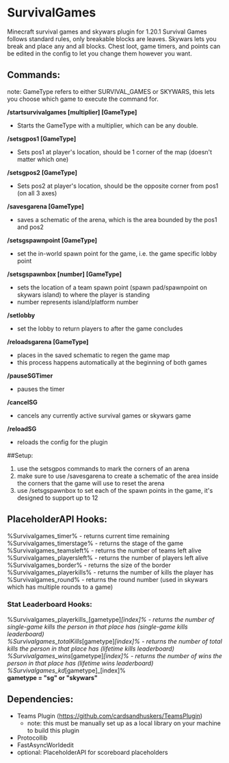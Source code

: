 # SurvivalGames
Minecraft survival games and skywars plugin for 1.20.1
Survival Games follows standard rules, only breakable blocks are leaves.
Skywars lets you break and place any and all blocks.
Chest loot, game timers, and points can be edited in the config to let you change them however you want.

## Commands:
note: GameType refers to either SURVIVAL_GAMES or SKYWARS, this lets you choose which game to execute the command for.

**/startsurvivalgames [multiplier] [GameType]** 
- Starts the GameType with a multiplier, which can be any double.

**/setsgpos1 [GameType]**
- Sets pos1 at player's location, should be 1 corner of the map (doesn't matter which one)

**/setsgpos2 [GameType]**
- Sets pos2 at player's location, should be the opposite corner from pos1 (on all 3 axes)

**/savesgarena [GameType]**
- saves a schematic of the arena, which is the area bounded by the pos1 and pos2

**/setsgspawnpoint [GameType]**
- set the in-world spawn point for the game, i.e. the game specific lobby point

**/setsgspawnbox [number] [GameType]**
- sets the location of a team spawn point (spawn pad/spawnpoint on skywars island) to where the player is standing
- number represents island/platform number

**/setlobby**
- set the lobby to return players to after the game concludes

**/reloadsgarena [GameType]**
- places in the saved schematic to regen the game map
- this process happens automatically at the beginning of both games

**/pauseSGTimer**
- pauses the timer

**/cancelSG**
- cancels any currently active survival games or skywars game

**/reloadSG**
- reloads the config for the plugin



##Setup:
1. use the setsgpos commands to mark the corners of an arena
2. make sure to use /savesgarena to create a schematic of the area inside the corners that the game will use to reset the arena
3. use /setsgspawnbox to set each of the spawn points in the game, it's designed to support up to 12

## PlaceholderAPI Hooks:
%Survivalgames_timer% - returns current time remaining
<br>%Survivalgames_timerstage% - returns the stage of the game
<br>%Survivalgames_teamsleft% - returns the number of teams left alive
<br>%Survivalgames_playersleft% - returns the number of players left alive
<br>%Survivalgames_border% - returns the size of the border
<br>%Survivalgames_playerkills% - returns the number of kills the player has
<br>%Survivalgames_round% - returns the round number (used in skywars which has multiple rounds to a game)

### Stat Leaderboard Hooks:
%Survivalgames_playerkills_[gametype]_[index]% - returns the number of single-game kills the person in that place has (single-game kills leaderboard)
<br>%Survivalgames_totalKills_[gametype]_[index]% - returns the number of total kills the person in that place has (lifetime kills leaderboard)
<br>%Survivalgames_wins_[gametype]_[index]% - returns the number of wins the person in that place has (lifetime wins leaderboard)
<br>%Survivalgames_kd_[gametype]_[index]%
<br>**gametype = "sg" or "skywars"**


## Dependencies:
- Teams Plugin (https://github.com/cardsandhuskers/TeamsPlugin)
  - note: this must be manually set up as a local library on your machine to build this plugin
- Protocollib
- FastAsyncWorldedit
- optional: PlaceholderAPI for scoreboard placeholders